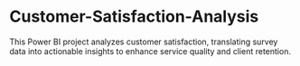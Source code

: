 # Customer-Satisfaction-Analysis
This Power BI project analyzes customer satisfaction, translating survey data into actionable insights to enhance service quality and client retention.
